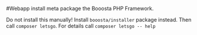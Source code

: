 #Webapp install meta package the Booosta PHP Framework. 

Do not install this manually! Install `booosta/installer` package instead. Then call `composer letsgo`. For details call `composer letsgo -- help`
